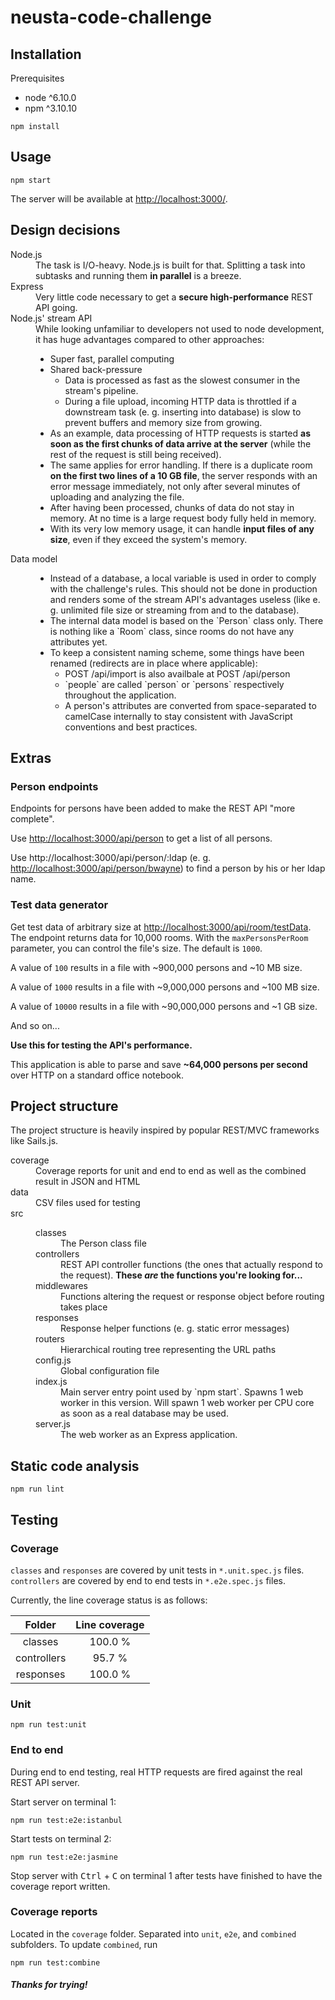 # neusta-code-challenge

## Installation
Prerequisites
* node ^6.10.0
* npm ^3.10.10
```
npm install
```

## Usage
```
npm start
```
The server will be available at [http://localhost:3000/](http://localhost:3000/).

## Design decisions
<dl>
    <dt>Node.js</dt>
    <dd>The task is I/O-heavy. Node.js is built for that. Splitting a task into subtasks and running them <b>in parallel</b> is a breeze.</dd>
    <dt>Express</dt>
    <dd>Very little code necessary to get a <b>secure high-performance</b> REST API going.</dd>
    <dt>Node.js' stream API</dt>
    <dd>
        While looking unfamiliar to developers not used to node development, it has huge advantages compared to other approaches:
        <ul>
            <li>Super fast, parallel computing</li>
            <li>
                Shared back-pressure
                <ul>
                    <li>Data is processed as fast as the slowest consumer in the stream's pipeline.</li>
                    <li>During a file upload, incoming HTTP data is throttled if a downstream task (e. g. inserting into database) is slow to prevent buffers and memory size from growing.</li>
                </ul>
            </li>
            <li>As an example, data processing of HTTP requests is started <b>as soon as the first chunks of data arrive at the server</b> (while the rest of the request is still being received).</li>
            <li>The same applies for error handling. If there is a duplicate room <b>on the first two lines of a 10 GB file</b>, the server responds with an error message immediately, not only after several minutes of uploading and analyzing the file.</li>
            <li>After having been processed, chunks of data do not stay in memory. At no time is a large request body fully held in memory.</li>
            <li>With its very low memory usage, it can handle <b>input files of any size</b>, even if they exceed the system's memory.</li>
    </dd>
    <dt>Data model</dt>
    <dd>
        <ul>
            <li>
                Instead of a database, a local variable is used in order to comply with the challenge's rules. This should not be done in production and renders some of the stream API's advantages useless (like e. g. unlimited file size or streaming from and to the database).
            </li>
            <li>
                The internal data model is based on the `Person` class only. There is nothing like a `Room` class, since rooms do not have any attributes yet.
            </li>
            <li>
                To keep a consistent naming scheme, some things have been renamed (redirects are in place where applicable):
                <ul>
                    <li>POST /api/import is also availbale at POST /api/person</li>
                    <li>`people` are called `person` or `persons` respectively throughout the application.</li>
                    <li>A person's attributes are converted from space-separated to camelCase internally to stay consistent with JavaScript conventions and best practices.</li>
                </ul>
            </li>
        </ul>
    </dd>
</dl>

## Extras
### Person endpoints
Endpoints for persons have been added to make the REST API "more complete".

Use [http://localhost:3000/api/person](http://localhost:3000/api/person) to get a list of all persons.

Use http://localhost:3000/api/person/:ldap (e. g. [http://localhost:3000/api/person/bwayne](http://localhost:3000/api/bwayne)) to find a person by his or her ldap name.

### Test data generator
Get test data of arbitrary size at [http://localhost:3000/api/room/testData](http://localhost:3000/api/room/testData). The endpoint returns data for 10,000 rooms. With the `maxPersonsPerRoom` parameter, you can control the file's size. The default is `1000`.

A value of `100` results in a file with ~900,000 persons and ~10 MB size.

A value of `1000` results in a file with ~9,000,000 persons and ~100 MB size.

A value of `10000` results in a file with ~90,000,000 persons and ~1 GB size.

And so on...

**Use this for testing the API's performance.**

This application is able to parse and save <b>~64,000 persons per second</b> over HTTP on a standard office notebook.

## Project structure
The project structure is heavily inspired by popular REST/MVC frameworks like Sails.js.

<dl>
    <dt>coverage</dt>
    <dd>Coverage reports for unit and end to end as well as the combined result in JSON and HTML</dd>
    <dt>data</dt>
    <dd>CSV files used for testing</dd>
    <dt>src</dt>
    <dd>
        <dl>
            <dt>classes</dt>
            <dd>The Person class file</dd>
            <dt>controllers</dt>
            <dd>REST API controller functions (the ones that actually respond to the request). <b>These <em>are</em> the functions you're looking for...</b></dd>
            <dt>middlewares</dt>
            <dd>Functions altering the request or response object before routing takes place</dd>
            <dt>responses</dt>
            <dd>Response helper functions (e. g. static error messages)</dd>
            <dt>routers</dt>
            <dd>Hierarchical routing tree representing the URL paths</dd>
            <dt>config.js</dt>
            <dd>Global configuration file</dd>
            <dt>index.js</dt>
            <dd>Main server entry point used by `npm start`. Spawns 1 web worker in this version. Will spawn 1 web worker per CPU core as soon as a real database may be used.</dd>
            <dt>server.js</dt>
            <dd>The web worker as an Express application.</dd>
        </dl>
    </dd>
</dl>

## Static code analysis
```
npm run lint
```

## Testing
### Coverage
`classes` and `responses` are covered by unit tests in `*.unit.spec.js` files. `controllers` are covered by end to end tests in `*.e2e.spec.js` files.

Currently, the line coverage status is as follows:

|    Folder   | Line coverage |
|:-----------:|:-------------:|
| classes     |       100.0 % |
| controllers |        95.7 % |
| responses   |       100.0 % |

### Unit
```
npm run test:unit
```

### End to end
During end to end testing, real HTTP requests are fired against the real REST API server.

Start server on terminal 1:
```
npm run test:e2e:istanbul
```
Start tests on terminal 2:
```
npm run test:e2e:jasmine
```
Stop server with <kbd>Ctrl</kbd> + <kbd>C</kbd> on terminal 1 after tests have finished to have the coverage report written.

### Coverage reports
Located in the `coverage` folder. Separated into `unit`, `e2e`, and `combined` subfolders. To update `combined`, run
```
npm run test:combine
```

##### Thanks for trying!
